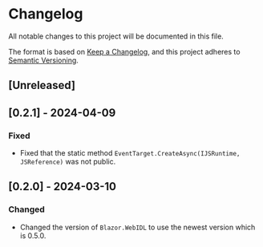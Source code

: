 # Changelog
All notable changes to this project will be documented in this file.

The format is based on [Keep a Changelog](https://keepachangelog.com/en/1.0.0/),
and this project adheres to [Semantic Versioning](https://semver.org/spec/v2.0.0.html).

## [Unreleased]

## [0.2.1] - 2024-04-09
### Fixed
- Fixed that the static method `EventTarget.CreateAsync(IJSRuntime, JSReference)` was not public.

## [0.2.0] - 2024-03-10
### Changed
- Changed the version of `Blazor.WebIDL` to use the newest version which is 0.5.0.
